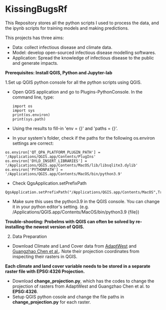 # KissingBugsRf


This Repository stores all the python scripts I used to process the data, and the ipynb scripts for training models and making predictions.

This projects has three aims:


* Data: collect infectious disease and climate data.
* Model: develop open-sourced infectious disease modelling softwares.
* Application: Spread the knowledge of infectious disease to the public and generate impacts.


**Prerequisites: Install QGIS, Python and Jupyter-lab**


1.Set up QGIS python console for all the python scripts using QGIS.

* Open QGIS application and go to Plugins-PythonConsole. In the command line, type:


    ```
    import os
    import sys
    print(os.environ)
    print(sys.path)
    ```
    
* Using the results to fill-in 'env = {}' and 'paths = {}'.

* In your system's folder, check if the paths for the following os.environ settings are correct:
```
os.environ['QT_QPA_PLATFORM_PLUGIN_PATH'] = '/Applications/QGIS.app/Contents/PlugIns'
os.environ['DYLD_INSERT_LIBRARIES'] = '/Applications/QGIS.app/Contents/MacOS/lib/libsqlite3.dylib'
os.environ['PYTHONPATH'] = '/Applications/QGIS.app/Contents/MacOS/bin/python3.9'
```


* Check QgsApplication.setPrefixPath

```
QgsApplication.setPrefixPath("/Applications/QGIS.app/Contents/MacOS",True)
```

* Make sure this uses the python3.9 in the QGIS console. You can change it in your python editor's setting.
(e.g. /Applications/QGIS.app/Contents/MacOS/bin/python3.9 {file})

**Trouble-shooting: Probelms with QGIS can often be solved by re-installing the newest version of QGIS.**


2. Data Preparation

* Download Climate and Land Cover data from [AdaptWest](https://adaptwest.databasin.org) and [Guangzhao Chen et al.](https://zenodo.org/record/4584775#.Y-KIMy9w1QL). Note their projection coordinates from inspecting their rasters in QGIS.

**Each climate and land cover variable needs to be stored in a separate raster file with EPSG:4326 Projection.**

* Download **change_projection.py**, which has the codes to change the projection of rasters from AdaptWest and Guangzhao Chen et al. to **EPSG:4326**.
* Setup QGIS python cosole and change the file paths in **change_projection.py** for each raster.
